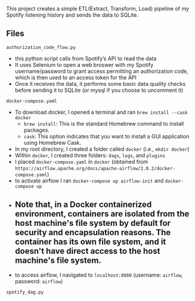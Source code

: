 This project creates a simple ETL(Extract, Transform, Load) pipeline of my Spotify listening history and sends the data to SQLite.

## Files
`authorization_code_flow.py`
- this python script calls from Spotify’s API to read the data
- It uses Selenium to open a web broswer with my Spotify username/password to grant access permitting an authorization code, which is then used to an access token for the API
- Once it receives the data, it performs some basic data quality checks before sending it to SQLite (or mysql if you choose to uncomment it)
 
`docker-compose.yaml`
- To download docker, I opened a terminal and ran `brew install --cask docker`
  - `brew install`: This is the standard Homebrew command to install packages.
  - `cask`: This option indicates that you want to install a GUI application using Homebrew Cask.
- In my root directory, I created a folder called `docker` (i.e., `mkdir docker`)
- Within `docker`, I created three folders: `dags`, `logs`, and `plugins`
- I placed `docker-compose.yaml` in `docker` (obtained from `https://airflow.apache.org/docs/apache-airflow/2.0.2/docker-compose.yaml`)
- to activate airflow I ran `docker-compose up airflow-init` and `docker-compose up`
- Note that, in a Docker containerized environment, containers are isolated from the host machine's file system by default for security and encapsulation reasons. The container has its own file system, and it doesn't have direct access to the host machine's file system.
  -  
- to access airflow, I navigated to `localhost:8080` (username: `airflow`, password: `airflow`)
  
`spotify_dag.py`

